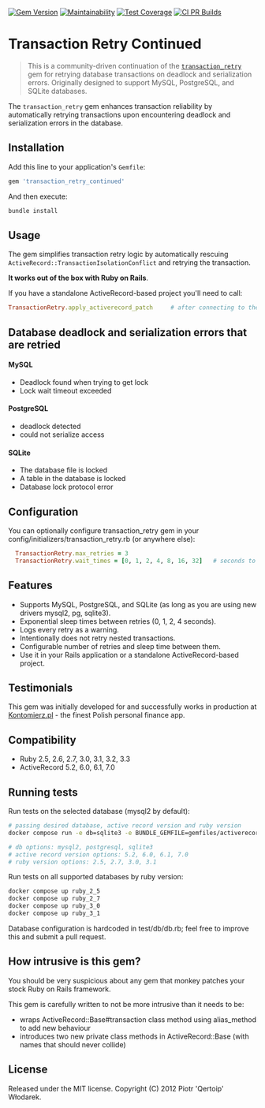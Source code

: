 [![Gem Version](https://badge.fury.io/rb/transaction_retry_continued.svg)](https://badge.fury.io/rb/transaction_retry_continued)
[![Maintainability](https://api.codeclimate.com/v1/badges/2a527711b8077f4be2a2/maintainability)](https://codeclimate.com/github/iagopiimenta/transaction_retry_continued/maintainability)
[![Test Coverage](https://api.codeclimate.com/v1/badges/2a527711b8077f4be2a2/test_coverage)](https://codeclimate.com/github/iagopiimenta/transaction_retry_continued/test_coverage)
[![CI PR Builds](https://github.com/iagopiimenta/transaction_retry_continued/actions/workflows/main.yml/badge.svg)](https://github.com/iagopiimenta/transaction_retry_continued/actions/workflows/main.yml)

# Transaction Retry Continued

> This is a community-driven continuation of the [`transaction_retry`](https://github.com/qertoip/transaction_retry) gem
for retrying database transactions on deadlock and serialization errors. Originally designed to support MySQL,
PostgreSQL, and SQLite databases.

The `transaction_retry` gem enhances transaction reliability by automatically retrying transactions upon encountering
deadlock and serialization errors in the database.

## Installation

Add this line to your application's `Gemfile`:

```ruby
gem 'transaction_retry_continued'
```

And then execute:

```bash
bundle install
```

## Usage

The gem simplifies transaction retry logic by automatically rescuing `ActiveRecord::TransactionIsolationConflict` and
retrying the transaction.

__It works out of the box with Ruby on Rails__.

If you have a standalone ActiveRecord-based project you'll need to call:

```ruby
TransactionRetry.apply_activerecord_patch     # after connecting to the database
```

## Database deadlock and serialization errors that are retried

#### MySQL

 * Deadlock found when trying to get lock
 * Lock wait timeout exceeded

#### PostgreSQL

 * deadlock detected
 * could not serialize access

#### SQLite

 * The database file is locked
 * A table in the database is locked
 * Database lock protocol error

## Configuration

You can optionally configure transaction_retry gem in your config/initializers/transaction_retry.rb (or anywhere else):

```ruby
  TransactionRetry.max_retries = 3
  TransactionRetry.wait_times = [0, 1, 2, 4, 8, 16, 32]   # seconds to sleep after retry n
```

## Features

 * Supports MySQL, PostgreSQL, and SQLite (as long as you are using new drivers mysql2, pg, sqlite3).
 * Exponential sleep times between retries (0, 1, 2, 4 seconds).
 * Logs every retry as a warning.
 * Intentionally does not retry nested transactions.
 * Configurable number of retries and sleep time between them.
 * Use it in your Rails application or a standalone ActiveRecord-based project.

## Testimonials

This gem was initially developed for and successfully works in production at [Kontomierz.pl](http://kontomierz.pl) - the finest Polish personal finance app.

## Compatibility

 * Ruby 2.5, 2.6, 2.7, 3.0, 3.1, 3.2, 3.3
 * ActiveRecord 5.2, 6.0, 6.1, 7.0

## Running tests

Run tests on the selected database (mysql2 by default):

```bash
# passing desired database, active record version and ruby version
docker compose run -e db=sqlite3 -e BUNDLE_GEMFILE=gemfiles/activerecord-7.0/Gemfile.sqlite3 ruby_2_5 bash -c ./docker/test-ruby.sh

# db options: mysql2, postgresql, sqlite3
# active record version options: 5.2, 6.0, 6.1, 7.0
# ruby version options: 2.5, 2.7, 3.0, 3.1
```

Run tests on all supported databases by ruby version:

```bash
docker compose up ruby_2_5
docker compose up ruby_2_7
docker compose up ruby_3_0
docker compose up ruby_3_1
```

Database configuration is hardcoded in test/db/db.rb; feel free to improve this and submit a pull request.

## How intrusive is this gem?

You should be very suspicious about any gem that monkey patches your stock Ruby on Rails framework.

This gem is carefully written to not be more intrusive than it needs to be:

- wraps ActiveRecord::Base#transaction class method using alias_method to add new behaviour
- introduces two new private class methods in ActiveRecord::Base (with names that should never collide)

## License

Released under the MIT license. Copyright (C) 2012 Piotr 'Qertoip' Włodarek.